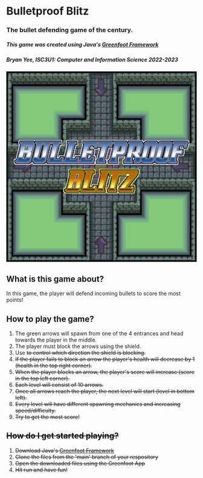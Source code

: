 # Bulletproof Blitz
### The bullet defending game of the century.

##### This game was created using Java's [Greenfoot Framework](https://www.greenfoot.org/door) 
##### Bryan Yee, ISC3U1: Computer and Information Science 2022-2023

![Game Title Screen](/images/Title.png)

## What is this game about?
In this game, the player will defend incoming bullets to score the most points!

## How to play the game?
 1. The green arrows will spawn from one of the 4 entrances and head towards the player in the middle.
 2. The player must block the arrows using the shield.
 3. Use <W> <A> <S> <D> to control which direction the shield is blocking.
 4. If the player fails to block an arrow the player's health will decrease by 1 (health in the top right corner).
 5. When the player blocks an arrow, the player's score will increase (score in the top left corner).
 6. Each level will consist of 10 arrows. 
 7. Once all arrows reach the player, the next level will start (level in bottom left).
 8. Every level will have different spawning mechanics and increasing speed/difficulty.
 9. Try to get the most score!

## How do I get started playing?
 1. Download Java's [Greenfoot Framework](https://www.greenfoot.org/door) 
 2. Clone the files from the 'main' branch of your respository
 3. Open the downloaded files using the Greenfoot App
 4. Hit run and have fun!

